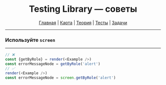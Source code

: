 <div align="center">

# Testing Library — советы

[Главная](https://github.com/dollaween/junior-roadmap/)
|
[Карта](/roadmap/README.md)
|
[Теория](/theory/README.md)
|
[Тесты](/tests/README.md)
|
[Задачи](/tasks/README.md)

</div>

---

### Используйте `screen`

---

```js
// ❌
const {getByRole} = render(<Example />)
const errorMessageNode = getByRole('alert')
// ✅
render(<Example />)
const errorMessageNode = screen.getByRole('alert')
```
